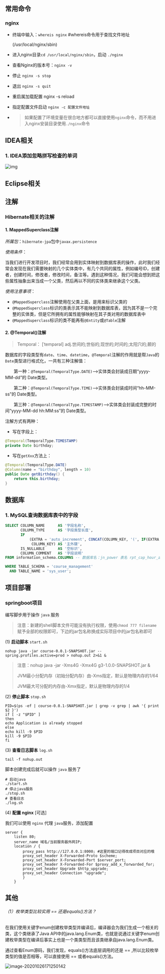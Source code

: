 ## 常用命令

### nginx

- 终端中输入：`whereis nginx`  #whereis命令用于查找文件地址

  (/usr/local/nginx/sbin)

- 进入nginx目录`cd /usr/local/nginx/sbin`，启动 `./nginx`

- 查看Nginx的版本号：`nginx -v`

- 停止 `nginx -s stop`

- 退出 `nginx -s quit`

- 重启属加载配置 nginx -s reload

- 指定配置文件启动  `nginx -c 配置文件地址`

- > 如果配置了环境变量在很合地方都可以直接使用`nginx`命令，而不用进入nginx安装目录使用`./nginx`命令





## IDEA相关

### 1. IDEA添加忽略拼写检查的单词

![img](https://gitee.com/szimo/picture_repository/raw/master/images/20200904090313.png)

## Eclipse相关



## 注解

### Hibernate相关的注解

#### 1. MappedSuperclass注解

*所属包*：`hibernate-jpa`包中`javax.persistence`

*使用条件*：

当我们进行开发项目时，我们经常会用到实体映射到数据库表的操作，此时我们经常会发现在我们需要映射的几个实体类中，有几个共同的属性，例如编号ID，创建者，创建时间，修改者，修改时间，备注等。遇到这种情况，我们可能会想到把这些属性抽象出来当成一个父类，然后再以不同的实体类来继承这个父类。

*使用注意事项*：

- `@MappedSuperclass`注解使用在父类上面，是用来标识父类的
- `@MappedSuperclass`标识的类表示其不能映射到数据库表，因为其不是一个完整的实体类，但是它所拥有的属性能够映射在其子类对用的数据库表中
- `@MappedSuperclass`标识的类不能再有`@Entity`或`@Table`注解

#### 2. @Temporal()注解

> Temporal： [ˈtempərəl] adj.世间的;世俗的;现世的;时间的;太阳穴的;颞的

数据库的字段类型有`date`、`time`、`datetime`，`@Temporal`注解的作用就是帮`Java`的`Date`类型进行格式化，一共有三种注解值：

　　第一种：`@Temporal(TemporalType.DATE)`——>实体类会封装成日期“yyyy-MM-dd”的 Date类型。

　　第二种：`@Temporal(TemporalType.TIME)`——>实体类会封装成时间“hh-MM-ss”的 Date类型。

　　第三种：`@Temporal(TemporalType.TIMESTAMP)`——>实体类会封装成完整的时间“yyyy-MM-dd hh:MM:ss”的 Date类型。

注解方式有两种：

- 写在字段上：

```java
@Temporal(TemporalType.TIMESTAMP)
private Date birthday;
```

- 写在`getXxx`方法上：

```java
@Temporal(TemporalType.DATE)
@Column(name = "birthday", length = 10)
public Date getBirthday() {
    return this.birthday;
}
```

## 数据库

### 1. MySQL查询数据库表中的字段

```sql
SELECT COLUMN_NAME      AS '字段名称',
       COLUMN_TYPE      AS '字段类型长度',
       IF
           (EXTRA = 'auto_increment', CONCAT(COLUMN_KEY, '(', IF(EXTRA = 'auto_increment', '自增长', EXTRA), ')'),
            COLUMN_KEY) AS '主外键',
       IS_NULLABLE      AS '空标识',
       COLUMN_COMMENT   AS '字段说明'
FROM information_schema.COLUMNS -- 数据库名：jn_power 表名 rpt_cap_hour_ammeter_201810

WHERE TABLE_SCHEMA = 'course_management'
  AND TABLE_NAME = 'sys_user';
```

## 项目部署

### springboot项目

编写脚步用于操作 `java` 服务

> 注意：新建的shell脚本文件可能没有执行权限，使用`chmod 777 filename` 赋予全部的权限即可，下边的jar包名称换成实际项目中的jar包名称即可

(1) **启动脚本** `start.sh`

```text
nohup java -jar course-0.0.1-SNAPSHOT.jar --spring.profiles.active=prod > nohup.out 2>&1 &
```

> 注意：nohup java -jar -Xms4G -Xmx4G g3-1.0.0-SNAPSHOT.jar &
>
> JVM最小分配内存（初始分配内存）由-Xms指定，默认是物理内存的1/64
>
> JVM最大可分配的内存由-Xmx指定，默认是物理内存的1/4

(2) **停止脚本** `stop.sh`

```text
PID=$(ps -ef | course-0.0.1-SNAPSHOT.jar | grep -v grep | awk '{ print $2 }')
if [ -z "$PID" ]
then
echo Application is already stopped
else
echo kill -9 $PID
kill -9 $PID
fi
```

(3) **查看日志脚本** `log.sh`

```text
tail -f nohup.out
```

脚本创建完成后就可以操作 `java` 服务了

```text
# 启动java
./start.sh
# 停止java服务
./stop.sh
# 查看日志
./log.sh
```

(4) **配置 nginx** [可选]

我们可以使用 `nginx` 代理 `java`服务，添加配置

```text
server {
    listen 80;
    server_name 域名/当前服务器外网IP;
    location / {
        proxy_pass http://127.0.0.1:8000; #这里的端口记得改成项目对应的哦
        proxy_set_header X-Forwarded-Proto $scheme;
        proxy_set_header X-Forwarded-Port $server_port;
        proxy_set_header X-Forwarded-For $proxy_add_x_forwarded_for;
        proxy_set_header Upgrade $http_upgrade;
        proxy_set_header Connection "upgrade";
        }
    }
```

## 其他

###### （1）枚举类型比较实用 == 还是equals()方法？

在我们使用关键字enum创建枚举类型并编译后，编译器会为我们生成一个相关的类，这个类继承了Java API中的java.lang.Enum类，也就是说通过关键字enum创建枚举类型在编译后事实上也是一个类类型而且该类继承自java.lang.Enum类。

通过查看Enum源码，我们发现，equals()方法底层调用的还是 == ,所以比较枚举类型的值是否相等，可以直接使用 == 或者equals()方法。

![image-20201026171250142](https://gitee.com/szimo/picture_repository/raw/master/images/20201026171250.png)